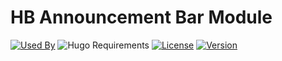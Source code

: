 # HB Announcement Bar Module

[![Used By](https://img.shields.io/badge/dynamic/json?color=success&label=used+by&query=repositories_humanize&logo=hugo&style=flat-square&url=https://api.razonyang.com/v1/github/dependents/hbstack/announcement-bar)](https://github.com/hbstack/announcement-bar/network/dependents)
![Hugo Requirements](https://img.shields.io/badge/dynamic/json?color=important&label=requirements&query=requirements&logo=hugo&style=flat-square&url=https://api.razonyang.com/v1/hugo/modules/github.com/hbstack/announcement-bar)
[![License](https://img.shields.io/github/license/hbstack/announcement-bar?style=flat-square)](https://github.com/hbstack/announcement-bar/blob/main/LICENSE)
[![Version](https://img.shields.io/github/v/tag/hbstack/announcement-bar?label=version&style=flat-square)](https://github.com/hbstack/announcement-bar/tags)
